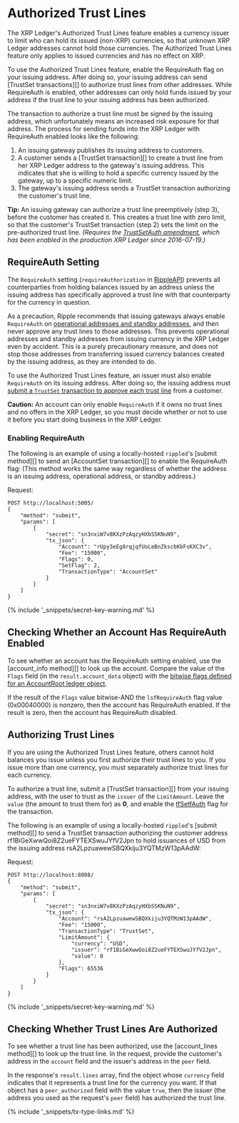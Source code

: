 # Authorized Trust Lines

The XRP Ledger's Authorized Trust Lines feature enables a currency issuer to limit who can hold its issued (non-XRP) currencies, so that unknown XRP Ledger addresses cannot hold those currencies. The Authorized Trust Lines feature only applies to issued currencies and has no effect on XRP.

To use the Authorized Trust Lines feature, enable the RequireAuth flag on your issuing address. After doing so, your issuing address can send [TrustSet transactions][] to authorize trust lines from other addresses. While RequireAuth is enabled, other addresses can only hold funds issued by your address if the trust line to your issuing address has been authorized.

The transaction to authorize a trust line must be signed by the issuing address, which unfortunately means an increased risk exposure for that address. The process for sending funds into the XRP Ledger with RequireAuth enabled looks like the following:

1. An issuing gateway publishes its issuing address to customers.
2. A customer sends a [TrustSet transaction][] to create a trust line from her XRP Ledger address to the gateway's issuing address. This indicates that she is willing to hold a specific currency issued by the gateway, up to a specific numeric limit.
3. The gateway's issuing address sends a TrustSet transaction authorizing the customer's trust line.

**Tip:** An issuing gateway can authorize a trust line preemptively (step 3), before the customer has created it. This creates a trust line with zero limit, so that the customer's TrustSet transaction (step 2) sets the limit on the pre-authorized trust line. _(Requires the [TrustSetAuth amendment](reference-amendments.html#trustsetauth), which has been enabled in the production XRP Ledger since 2016-07-19.)_

## RequireAuth Setting

The `RequireAuth` setting (`requireAuthorization` in [RippleAPI](reference-rippleapi.html)) prevents all counterparties from holding balances issued by an address unless the issuing address has specifically approved a trust line with that counterparty for the currency in question.

As a precaution, Ripple recommends that issuing gateways always enable `RequireAuth` on [operational addresses and standby addresses](concept-issuing-and-operational-addresses.html), and then never approve any trust lines to those addresses. This prevents operational addresses and standby addresses from issuing currency in the XRP Ledger even by accident. This is a purely precautionary measure, and does not stop those addresses from transferring issued currency balances created by the issuing address, as they are intended to do.

To use the Authorized Trust Lines feature, an issuer must also enable `RequireAuth` on its issuing address. After doing so, the issuing address must [submit a `TrustSet` transaction to approve each trust line](#authorizing-trust-lines) from a customer.

**Caution:** An account can only enable `RequireAuth` if it owns no trust lines and no offers in the XRP Ledger, so you must decide whether or not to use it before you start doing business in the XRP Ledger.

### Enabling RequireAuth

The following is an example of using a locally-hosted `rippled`'s [submit method][] to send an [AccountSet transaction][] to enable the RequireAuth flag: (This method works the same way regardless of whether the address is an issuing address, operational address, or standby address.)

Request:

```
POST http://localhost:5005/
{
    "method": "submit",
    "params": [
        {
            "secret": "sn3nxiW7v8KXzPzAqzyHXbSSKNuN9",
            "tx_json": {
                "Account": "rUpy3eEg8rqjqfUoLeBnZkscbKbFsKXC3v",
                "Fee": "15000",
                "Flags": 0,
                "SetFlag": 2,
                "TransactionType": "AccountSet"
            }
        }
    ]
}
```

{% include '_snippets/secret-key-warning.md' %}

## Checking Whether an Account Has RequireAuth Enabled

To see whether an account has the RequireAuth setting enabled, use the [account_info method][] to look up the account. Compare the value of the `Flags` field (in the `result.account_data` object) with the [bitwise flags defined for an AccountRoot ledger object](reference-ledger-format.html#accountroot-flags).

If the result of the `Flags` value bitwise-AND the `lsfRequireAuth` flag value (0x00040000) is nonzero, then the account has RequireAuth enabled. If the result is zero, then the account has RequireAuth disabled.

## Authorizing Trust Lines

If you are using the Authorized Trust Lines feature, others cannot hold balances you issue unless you first authorize their trust lines to you. If you issue more than one currency, you must separately authorize trust lines for each currency.

To authorize a trust line, submit a [TrustSet transaction][] from your issuing address, with the user to trust as the `issuer` of the `LimitAmount`. Leave the `value` (the amount to trust them for) as **0**, and enable the [tfSetfAuth](reference-transaction-format.html#trustset-flags) flag for the transaction.

The following is an example of using a locally-hosted `rippled`'s [submit method][] to send a TrustSet transaction authorizing the customer address rf1BiGeXwwQoi8Z2ueFYTEXSwuJYfV2Jpn to hold issuances of USD from the issuing address rsA2LpzuawewSBQXkiju3YQTMzW13pAAdW:

Request:

```
POST http://localhost:8088/
{
    "method": "submit",
    "params": [
        {
            "secret": "sn3nxiW7v8KXzPzAqzyHXbSSKNuN9",
            "tx_json": {
                "Account": "rsA2LpzuawewSBQXkiju3YQTMzW13pAAdW",
                "Fee": "15000",
                "TransactionType": "TrustSet",
                "LimitAmount": {
                    "currency": "USD",
                    "issuer": "rf1BiGeXwwQoi8Z2ueFYTEXSwuJYfV2Jpn",
                    "value": 0
                },
                "Flags": 65536
            }
        }
    ]
}
```

{% include '_snippets/secret-key-warning.md' %}

## Checking Whether Trust Lines Are Authorized

To see whether a trust line has been authorized, use the [account_lines method][] to look up the trust line. In the request, provide the customer's address in the `account` field and the issuer's address in the `peer` field.

In the response's `result.lines` array, find the object whose `currency` field indicates that it represents a trust line for the currency you want. If that object has a `peer_authorized` field with the value `true`, then the issuer (the address you used as the request's `peer` field) has authorized the trust line.

{% include '_snippets/tx-type-links.md' %}
